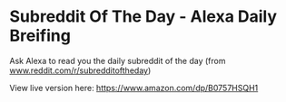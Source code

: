 # Subreddit Of The Day - Alexa Daily Breifing
Ask Alexa to read you the daily subreddit of the day (from www.reddit.com/r/subredditoftheday)

View live version here: https://www.amazon.com/dp/B0757HSQH1
